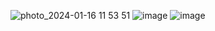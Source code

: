 
![photo_2024-01-16 11 53 51](https://github.com/son4ez1/6sem/assets/113089517/3ebed6a2-f376-4fc3-a36b-aee2285edaeb)
![image](https://github.com/son4ez1/6sem/assets/113089517/8119b0ad-9efb-40d6-8782-c131dfcfdbd1)
![image](https://github.com/son4ez1/6sem/assets/113089517/bc2fb140-6830-463b-ad4f-056012ce8291)

